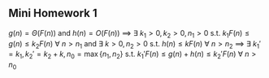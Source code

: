 ## Mini Homework 1

$g(n) = \Theta(F(n))$ and $h(n) = O(F(n))$
$\implies$ $\exists\ k_1>0, k_2>0, n_1>0$ s.t. $k_1F(n) \le g(n) \le k_2F(n)$ $\forall\ n>n_1$ and $\exists\ k>0, n_2>0$ s.t. $h(n) \le kF(n)$ $\forall\ n>n_2$
$\implies$ $\exists\ k_1'=k_1, k_2'=k_2+k, n_0=\max\{n_1,n_2\}$ s.t. $k_1'F(n) \le g(n)+h(n) \le k_2'F(n)$ $\forall\ n>n_0$
